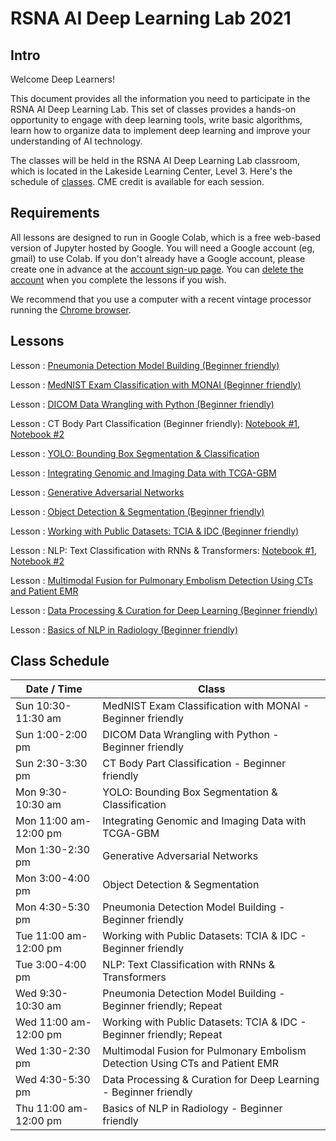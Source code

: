 
# RSNA AI Deep Learning Lab 2021

## Intro

Welcome Deep Learners!  

This document provides all the information you need to participate in the RSNA AI Deep Learning Lab. This set of classes provides a hands-on opportunity to engage with deep learning tools, write basic algorithms, learn how to organize data to implement deep learning and improve your understanding of AI technology. 

The classes will be held in the RSNA AI Deep Learning Lab classroom, which is located in the Lakeside Learning Center, Level 3. Here's the schedule of [classes](#class-schedule). CME credit is available for each session.


## Requirements

All lessons are designed to run in Google Colab, which is a free web-based version of Jupyter hosted by Google. You will need a Google account (eg, gmail) to use Colab. If you don't already have a Google account, please create one in advance at the [account sign-up page](https://accounts.google.com/signup/v2/webcreateaccount?flowName=GlifWebSignIn&flowEntry=SignUp). You can [delete the account](https://support.google.com/accounts/answer/32046?hl=en) when you complete the lessons if you wish. 

We recommend that you use a computer with a recent vintage processor running the [Chrome browser](https://www.google.com/chrome/). 

## Lessons

Lesson : [Pneumonia Detection Model Building (Beginner friendly)](https://colab.research.google.com/gist/georgezero/8f7a8f3463fa7db8f89a7c7bb4c1b6cc/rsna-2021-deep-learning-lab-pneumonia-detection-model-building.ipynb)

Lesson : [MedNIST Exam Classification with MONAI (Beginner friendly)](https://colab.research.google.com/github/RSNA/AI-Deep-Learning-Lab-2021/blob/main/sessions/mednist-monai/MedNIST_Classification_MONAI.ipynb)

Lesson : [DICOM Data Wrangling with Python (Beginner friendly)](https://colab.research.google.com/github/RSNA/AI-Deep-Learning-Lab-2021/blob/main/sessions/dicom-wrangling/DataWrangling2021RSNA16.ipynb)

Lesson : CT Body Part Classification (Beginner friendly): [Notebook #1](https://colab.research.google.com/github/RSNA/AI-Deep-Learning-Lab-2021/blob/main/sessions/ct-body-part/train.ipynb), [Notebook #2](https://colab.research.google.com/github/RSNA/AI-Deep-Learning-Lab-2021/blob/main/sessions/ct-body-part/inference.ipynb)

Lesson : [YOLO: Bounding Box Segmentation & Classification](https://colab.research.google.com/github/RSNA/AI-Deep-Learning-Lab-2021/blob/main/sessions/yolo/Train_YOLOv5_Complete_Notebook.ipynb)

Lesson : [Integrating Genomic and Imaging Data with TCGA-GBM](https://colab.research.google.com/github/RSNA/AI-Deep-Learning-Lab-2021/blob/main/sessions/tcga-gbm/RSNA_2021_TCGA_GBM_radiogenomics.ipynb)

Lesson : [Generative Adversarial Networks](https://colab.research.google.com/github/RSNA/AI-Deep-Learning-Lab-2021/blob/main/sessions/gans/RSNA2021_DL_Lab_GAN.ipynb)

Lesson : [Object Detection & Segmentation (Beginner friendly)](https://colab.research.google.com/github/RSNA/AI-Deep-Learning-Lab-2021/blob/main/sessions/object-detection-seg/segmentation.ipynb)

Lesson : [Working with Public Datasets:
TCIA & IDC (Beginner friendly)](https://colab.research.google.com/github/RSNA/AI-Deep-Learning-Lab-2021/blob/main/sessions/tcia-idc/RSNA_2021_IDC_and_TCIA.ipynb)

Lesson : NLP: Text Classification with RNNs & Transformers: [Notebook #1](https://colab.research.google.com/github/RSNA/AI-Deep-Learning-Lab-2021/blob/main/sessions/nlp-text-classification/RSNA21_DLL_NLP_RNNs.ipynb), [Notebook #2](https://colab.research.google.com/github/RSNA/AI-Deep-Learning-Lab-2021/blob/main/sessions/nlp-text-classification/RSNA21_DLL_NLP_Transformers.ipynb)

Lesson : [Multimodal Fusion for Pulmonary Embolism Detection Using CTs and Patient EMR](https://colab.research.google.com/github/RSNA/AI-Deep-Learning-Lab-2021/blob/main/sessions/multi-modal-pe/Multimodal%20Fusion%20for%20PE%20Detection%20(Clean).ipynb)

Lesson : [Data Processing & Curation for Deep Learning (Beginner friendly)](https://colab.research.google.com/github/RSNA/AI-Deep-Learning-Lab-2021/blob/main/sessions/data-curation/Data_Processing_%26_Curation_for_Deep_Learning.ipynb)

Lesson : [Basics of NLP in Radiology (Beginner friendly)](https://colab.research.google.com/github/RSNA/AI-Deep-Learning-Lab-2021/blob/main/sessions/nlp-basics/DLL52_Basics_NLP_Radiology.ipynb)


## Class Schedule

| Date / Time | Class |
| --- | --- |
| Sun 10:30-11:30 am | MedNIST Exam Classification with MONAI - Beginner friendly |
| Sun 1:00-2:00 pm | DICOM Data Wrangling with Python - Beginner friendly |
| Sun 2:30-3:30 pm | CT Body Part Classification - Beginner friendly |
| Mon 9:30-10:30 am | YOLO: Bounding Box Segmentation & Classification |
| Mon 11:00 am-12:00 pm | Integrating Genomic and Imaging Data with TCGA-GBM |
| Mon 1:30-2:30 pm | Generative Adversarial Networks |
| Mon 3:00-4:00 pm | Object Detection & Segmentation |
| Mon 4:30-5:30 pm | Pneumonia Detection Model Building - Beginner friendly |
| Tue 11:00 am-12:00 pm| Working with Public Datasets: TCIA & IDC - Beginner friendly |
| Tue 3:00-4:00 pm| NLP: Text Classification with RNNs & Transformers |
| Wed 9:30-10:30 am | Pneumonia Detection Model Building - Beginner friendly; Repeat |
| Wed 11:00 am-12:00 pm | Working with Public Datasets: TCIA & IDC - Beginner friendly; Repeat |
| Wed 1:30-2:30 pm | Multimodal Fusion for Pulmonary Embolism Detection Using CTs and Patient EMR |
| Wed 4:30-5:30 pm | Data Processing & Curation for Deep Learning - Beginner friendly |
| Thu 11:00 am-12:00 pm| Basics of NLP in Radiology - Beginner friendly |

	
